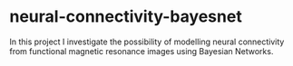# neural-connectivity-bayesnet
In this project I investigate the possibility of modelling neural connectivity from functional magnetic resonance images using Bayesian Networks.

